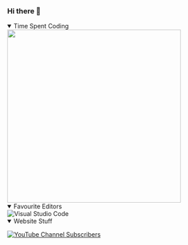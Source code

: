 ### Hi there 👋

<details open>
  <summary>Time Spent Coding</summary>
  <img src="https://wakatime.com/share/@63713104-baa1-465e-aada-20fefd431fd7/b4ee476d-6373-4319-94e7-982ee2aace00.svg" width=400>
</details>

<details open>
  <summary>Favourite Editors</summary>
  <img alt="Visual Studio Code" src="https://img.shields.io/badge/VSCode-007ACC?logo=visualstudiocode&style=for-the-badge">
</details>

<details open>
  <summary>Website Stuff</summary>
  <p>
    <a href="https://www.youtube.com/BenjaminHalko" target="_blank" rel="noopener noreferrer">
      <img alt="YouTube Channel Subscribers" src="https://img.shields.io/youtube/channel/subscribers/UC8EOX8KAaesGhesOHzmcyzw?color=FF0000&logo=youtube&style=for-the-badge">
    </a>
  </p>
</details>
